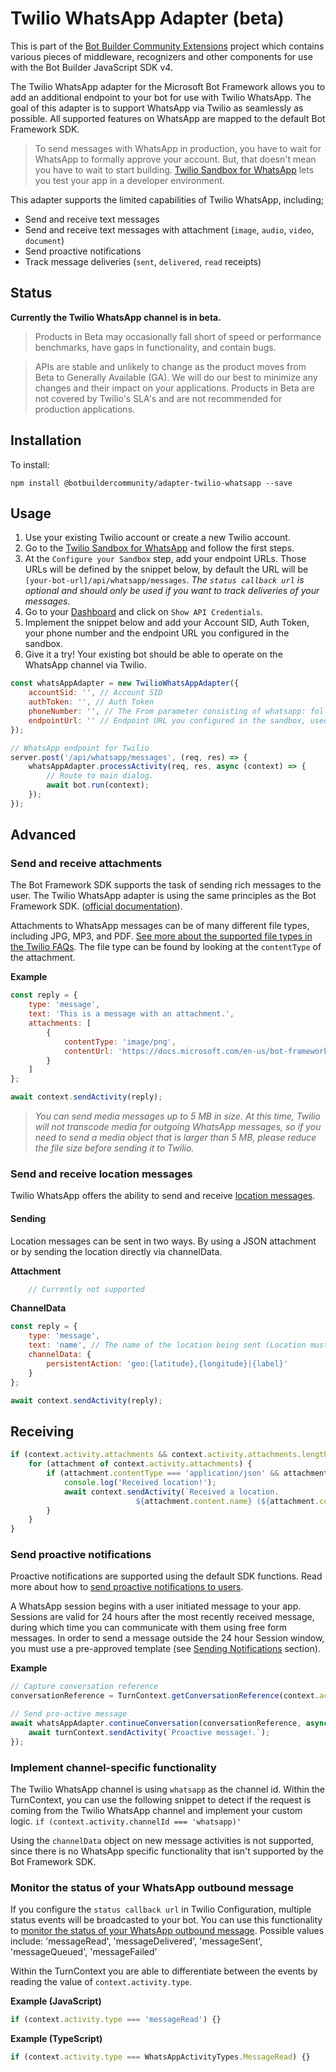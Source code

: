 # Twilio WhatsApp Adapter (beta)
This is part of the [Bot Builder Community Extensions](https://github.com/BotBuilderCommunity/botbuilder-community-js) project which contains various pieces of middleware, recognizers and other components for use with the Bot Builder JavaScript SDK v4.

The Twilio WhatsApp adapter for the Microsoft Bot Framework allows you to add an additional endpoint to your bot for use with Twilio WhatsApp. The goal of this adapter is to support WhatsApp via Twilio as seamlessly as possible. All supported features on WhatsApp are mapped to the default Bot Framework SDK.

>To send messages with WhatsApp in production, you have to wait for WhatsApp to formally approve your account. But, that doesn't mean you have to wait to start building. [Twilio Sandbox for WhatsApp](https://www.twilio.com/console/messaging/whatsapp) lets you test your app in a developer environment.

This adapter supports the limited capabilities of Twilio WhatsApp, including;
* Send and receive text messages
* Send and receive text messages with attachment (`image`, `audio`, `video`, `document`)
* Send proactive notifications
* Track message deliveries (`sent`, `delivered`, `read` receipts)

## Status
__Currently the Twilio WhatsApp channel is in beta.__
>Products in Beta may occasionally fall short of speed or performance benchmarks, have gaps in functionality, and contain bugs.

>APIs are stable and unlikely to change as the product moves from Beta to Generally Available (GA). We will do our best to minimize any changes and their impact on your applications. Products in Beta are not covered by Twilio's SLA's and are not recommended for production applications.

## Installation

To install:

    npm install @botbuildercommunity/adapter-twilio-whatsapp --save

## Usage

1. Use your existing Twilio account or create a new Twilio account.
2. Go to the [Twilio Sandbox for WhatsApp](https://www.twilio.com/console/messaging/whatsapp) and follow the first steps.
3. At the `Configure your Sandbox` step, add your endpoint URLs. Those URLs will be defined by the snippet below, by default the URL will be `[your-bot-url]/api/whatsapp/messages`.
_The `status callback url` is optional and should only be used if you want to track deliveries of your messages._
4. Go to your [Dashboard](https://www.twilio.com/console/sms/dashboard) and click on `Show API Credentials`.
5. Implement the snippet below and add your Account SID, Auth Token, your phone number and the endpoint URL you configured in the sandbox.
6. Give it a try! Your existing bot should be able to operate on the WhatsApp channel via Twilio.

```javascript
const whatsAppAdapter = new TwilioWhatsAppAdapter({
    accountSid: '', // Account SID
    authToken: '', // Auth Token
    phoneNumber: '', // The From parameter consisting of whatsapp: followed by the sending WhatsApp number (using E.164 formatting)
    endpointUrl: '' // Endpoint URL you configured in the sandbox, used for validation
});

// WhatsApp endpoint for Twilio
server.post('/api/whatsapp/messages', (req, res) => {
    whatsAppAdapter.processActivity(req, res, async (context) => {
        // Route to main dialog.
        await bot.run(context);
    });
});
```

## Advanced

### Send and receive attachments
The Bot Framework SDK supports the task of sending rich messages to the user. The Twilio WhatsApp adapter is using the same principles as the Bot Framework SDK. ([official documentation](https://docs.microsoft.com/en-us/azure/bot-service/bot-builder-howto-add-media-attachments?view=azure-bot-service-4.0&tabs=javascript)).

Attachments to WhatsApp messages can be of many different file types, including JPG, MP3, and PDF. [See more about the supported file types in the Twilio FAQs](https://support.twilio.com/hc/en-us/articles/360017961894-Sending-and-Receiving-Media-with-WhatsApp-Messaging-on-Twilio-Beta-). The file type can be found by looking at the `contentType` of the attachment.

**Example**
```javascript
const reply = {
    type: 'message',
    text: 'This is a message with an attachment.',
    attachments: [
        {
            contentType: 'image/png',
            contentUrl: 'https://docs.microsoft.com/en-us/bot-framework/media/how-it-works/architecture-resize.png'
        }
    ]
};

await context.sendActivity(reply);
```

>_You can send media messages up to 5 MB in size. At this time, Twilio will not transcode media for outgoing WhatsApp messages, so if you need to send a media object that is larger than 5 MB, please reduce the file size before sending it to Twilio._

### Send and receive location messages
Twilio WhatsApp offers the ability to send and receive [location messages](https://www.twilio.com/docs/sms/whatsapp/api#location-messages-with-whatsapp).

#### Sending
Location messages can be sent in two ways. By using a JSON attachment or by sending the location directly via channelData.

**Attachment**
```javascript
    // Currently not supported
```

**ChannelData**
```javascript
const reply = {
    type: 'message',
    text: 'name', // The name of the location being sent (Location must exist in Google maps for the hyperlink to work on Mac/Windows WhatsApp client)
    channelData: {
        persistentAction: 'geo:{latitude},{longitude}|{label}'
    }
};

await context.sendActivity(reply);
```

## Receiving
```javascript
if (context.activity.attachments && context.activity.attachments.length > 0) {
    for (attachment of context.activity.attachments) {
        if (attachment.contentType === 'application/json' && attachment.content.type === 'GeoCoordinates') {
            console.log('Received location!');
            await context.sendActivity(`Received a location.
                            ${attachment.content.name} (${attachment.content.latitude}:${attachment.content.longitude})`);
        }
    }
}
```

### Send proactive notifications
Proactive notifications are supported using the default SDK functions. Read more about how to [send proactive notifications to users](https://docs.microsoft.com/en-us/azure/bot-service/bot-builder-howto-proactive-message?view=azure-bot-service-4.0&tabs=csharp).

A WhatsApp session begins with a user initiated message to your app. Sessions are valid for 24 hours after the most recently received message, during which time you can communicate with them using free form messages. In order to send a message outside the 24 hour Session window, you must use a pre-approved template (see [Sending Notifications](https://www.twilio.com/docs/sms/whatsapp/api#sending-notifications) section).

**Example**
```javascript
// Capture conversation reference
conversationReference = TurnContext.getConversationReference(context.activity);

// Send pro-active message
await whatsAppAdapter.continueConversation(conversationReference, async (turnContext) => {
    await turnContext.sendActivity(`Proactive message!.`);
});
```

### Implement channel-specific functionality
The Twilio WhatsApp channel is using `whatsapp` as the channel id. Within the TurnContext, you can use the following snippet to detect if the request is coming from the Twilio WhatsApp channel and implement your custom logic.
`if (context.activity.channelId === 'whatsapp)'`

Using the `channelData` object on new message activities is not supported, since there is no WhatsApp specific functionality that isn't supported by the Bot Framework SDK.

### Monitor the status of your WhatsApp outbound message
If you configure the `status callback url` in Twilio Configuration, multiple status events will be broadcasted to your bot. You can use this functionality to [monitor the status of your WhatsApp outbound message](https://www.twilio.com/docs/sms/whatsapp/api#monitor-the-status-of-your-whatsapp-outbound-message). Possible values include: 'messageRead', 'messageDelivered', 'messageSent', 'messageQueued', 'messageFailed'

Within the TurnContext you are able to differentiate between the events by reading the value of `context.activity.type`.

**Example (JavaScript)**
```javascript
if (context.activity.type === 'messageRead') {}
```

**Example (TypeScript)**
```typescript
if (context.activity.type === WhatsAppActivityTypes.MessageRead) {}
```
